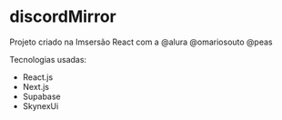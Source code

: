 # discordMirror
Projeto criado na Imsersão React com a @alura @omariosouto @peas
<p>Tecnologias usadas:
<ul>
  <link a href="https://pt-br.reactjs.org/">
  <li>React.js</li>
  <li>Next.js</li>
  <li>Supabase</li>
  <li>SkynexUi</li>
</ul>
